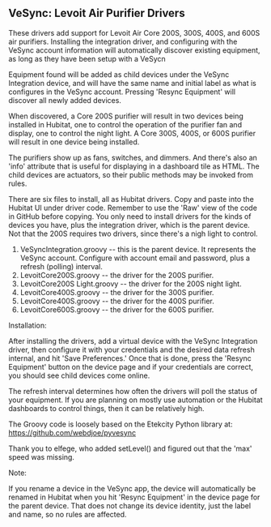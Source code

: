 ## VeSync: Levoit Air Purifier Drivers

These drivers add support for Levoit Air Core 200S, 300S, 400S, and 600S air purifiers. Installing the integration driver, and configuring with the VeSync account information will automatically discover existing equipment, as long as they have been setup with a VeSycn

Equipment found will be added as child devices under the VeSync Integration device, and will have the same name and initial label as what is configures in the VeSync account. Pressing 'Resync Equipment' will discover all newly added devices.

When discovered, a Core 200S purifier  will result in two devices being installed in Hubitat, one to control the operation of the purifier fan and display, one to control the night light. A Core 300S, 400S, or 600S purifier will result in one device being installed.

The purifiers show up as fans, switches, and dimmers. And there's also an 'info' attribute that is useful for displaying in a dashboard tile as HTML. The child devices are actuators, so their public methods may be invoked from rules.

There are six files to install, all as Hubitat drivers. Copy and paste into the Hubitat UI under driver code. Remember to use the 'Raw' view of the code in GitHub before copying. You only need to install drivers for the kinds of devices you have, plus the integration driver, which is the parent device. Not that the 200S requires two drivers, since there's a nigh light to control.

1. VeSyncIntegration.groovy -- this is the parent device. It represents the VeSync account. Configure with account email and password, plus a refresh (polling) interval.
2. LevoitCore200S.groovy -- the driver for the 200S purifier.
3. LevoitCore200S Light.groovy -- the driver for the 200S night light.
4. LevoitCore400S.groovy -- the driver for the 300S purifier.
5. LevoitCore400S.groovy -- the driver for the 400S purifier.
6. LevoitCore600S.groovy -- the driver for the 600S purifier.

Installation:

After installing the drivers, add a virtual device with the VeSync Integration driver, then configure it with your credentials and the desired data refresh internal, and hit 'Save Preferences.' Once that is done, press the 'Resync Equipment' button on the device page and if your credentials are correct, you should see child devices come online. 

The refresh interval determines how often the drivers will poll the status of your equipment. If you are planning on mostly use automation or the Hubitat dashboards to control things, then it can be relatively high.

The Groovy code is loosely based on the Etekcity Python library at: https://github.com/webdjoe/pyvesync

Thank you to elfege, who added setLevel() and figured out that the 'max' speed was missing.

Note: 

If you rename a device in the VeSync app, the device will automatically be renamed in Hubitat when you hit 'Resync Equipment' in the device page for the parent device. That does not change its device identity, just the label and name, so no rules are affected.
